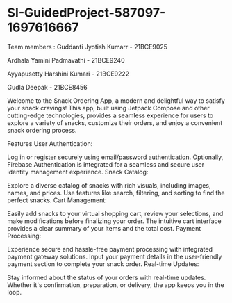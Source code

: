 # SI-GuidedProject-587097-1697616667

Team members :
Guddanti Jyotish Kumarr - 21BCE9025

Ardhala Yamini Padmavathi - 21BCE9240

Ayyapusetty Harshini Kumari - 21BCE9222

Gudla Deepak - 21BCE8456

Welcome to the Snack Ordering App, a modern and delightful way to satisfy your snack cravings! This app, built using Jetpack Compose and other cutting-edge technologies, provides a seamless experience for users to explore a variety of snacks, customize their orders, and enjoy a convenient snack ordering process.

Features
User Authentication:

Log in or register securely using email/password authentication. Optionally, Firebase Authentication is integrated for a seamless and secure user identity management experience.
Snack Catalog:

Explore a diverse catalog of snacks with rich visuals, including images, names, and prices. Use features like search, filtering, and sorting to find the perfect snacks.
Cart Management:

Easily add snacks to your virtual shopping cart, review your selections, and make modifications before finalizing your order. The intuitive cart interface provides a clear summary of your items and the total cost.
Payment Processing:

Experience secure and hassle-free payment processing with integrated payment gateway solutions. Input your payment details in the user-friendly payment section to complete your snack order.
Real-time Updates:

Stay informed about the status of your orders with real-time updates. Whether it's confirmation, preparation, or delivery, the app keeps you in the loop.
